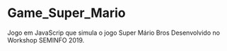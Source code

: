 # Game_Super_Mario
Jogo em JavaScrip que simula o jogo Super Mário Bros Desenvolvido no Workshop SEMINFO 2019.
